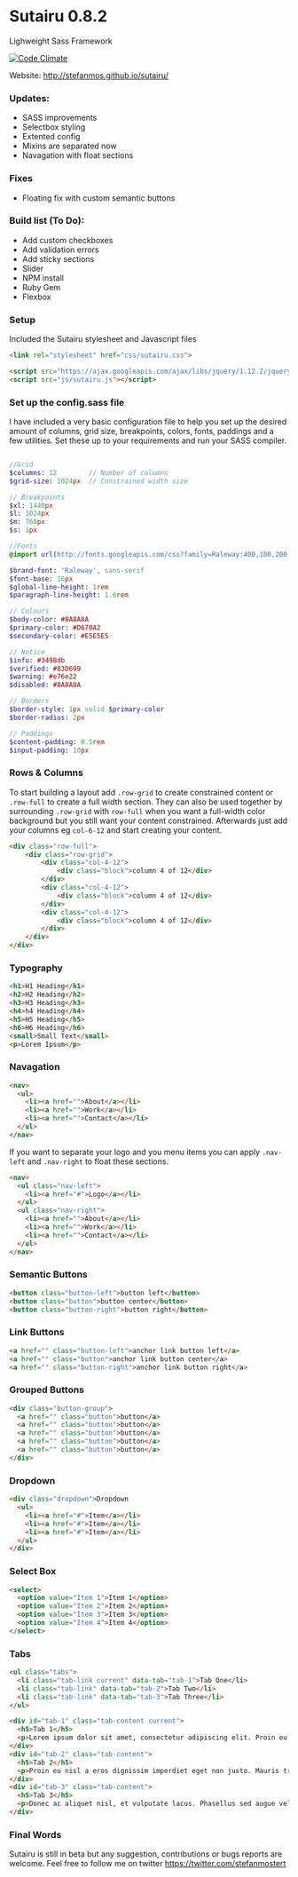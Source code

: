 # Sutairu 0.8.2
Lighweight Sass Framework

[![Code Climate](https://codeclimate.com/github/stefanmos/Sutairu/badges/gpa.svg)](https://codeclimate.com/github/stefanmos/Sutairu)

Website: http://stefanmos.github.io/sutairu/

### Updates:
- SASS improvements
- Selectbox styling
- Extented config
- Mixins are separated now
- Navagation with float sections

### Fixes
- Floating fix with custom semantic buttons

### Build list (To Do):
- Add custom checkboxes
- Add validation errors
- Add sticky sections
- Slider
- NPM install
- Ruby Gem
- Flexbox

### Setup

Included the Sutairu stylesheet and Javascript files

```html
<link rel="stylesheet" href="css/sutairu.css">

<script src="https://ajax.googleapis.com/ajax/libs/jquery/1.12.2/jquery.min.js"></script>
<script src="js/sutairu.js"></script>
```

### Set up the config.sass file

I have included a very basic configuration file to help you set up the desired amount of columns, grid size, breakpoints, colors, fonts, paddings and a few utilities. Set these up to your requirements and run your SASS compiler.

```sass

//Grid
$columns: 12        // Number of columns
$grid-size: 1024px  // Constrained width size

// Breakpoints
$xl: 1440px
$l: 1024px
$m: 768px
$s: 1px

//Fonts
@import url(http://fonts.googleapis.com/css?family=Raleway:400,100,200,300,500,600,700,800,900)

$brand-font: 'Raleway', sans-serif
$font-base: 16px
$global-line-height: 1rem
$paragraph-line-height: 1.6rem

// Colours
$body-color: #8A8A8A
$primary-color: #D670A2
$secondary-color: #E5E5E5

// Notice
$info: #3498db
$verified: #83D699
$warning: #e76e22
$disabled: #8A8A8A

// Borders
$border-style: 1px solid $primary-color
$border-radius: 2px

// Paddings
$content-padding: 0.5rem
$input-padding: 10px

```

### Rows & Columns

To start building a layout add `.row-grid` to create constrained content or `.row-full` to create a full width section. They can also be used together by surrounding `.row-grid` with `row-full` when you want a full-width color background but you still want your content constrained. Afterwards just add your columns eg `col-6-12` and start creating your content.

```html
<div class="row-full">
    <div class="row-grid">  
        <div class="col-4-12">
            <div class="block">column 4 of 12</div>
        </div>
        <div class="col-4-12">
            <div class="block">column 4 of 12</div>
        </div>
        <div class="col-4-12">
            <div class="block">column 4 of 12</div>
        </div>
    </div>
</div>
```

### Typography

```html
<h1>H1 Heading</h1>
<h2>H2 Heading</h2>
<h3>H3 Heading</h3>
<h4>h4 Heading</h4>
<h5>H5 Heading</h5>
<h6>H6 Heading</h6>
<small>Small Text</small>
<p>Lorem Ipsum</p>
```

### Navagation

```html
<nav>
  <ul>
    <li><a href="">About</a></li>
    <li><a href="">Work</a></li>
    <li><a href="">Contact</a></li>
  </ul>
</nav>
```

If you want to separate your logo and you menu items you can apply `.nav-left` and `.nav-right` to float these sections.

```html
<nav>
  <ul class="nav-left">
    <li><a href="#">Logo</a></li>
  </ul>
  <ul class="nav-right">
    <li><a href="">About</a></li>
    <li><a href="">Work</a></li>
    <li><a href="">Contact</a></li>
  </ul>
</nav>
```

### Semantic Buttons

```html
<button class="button-left">button left</button>
<button class="button">button center</button>
<button class="button-right">button right</button>
```

### Link Buttons

```html
<a href="" class="button-left">anchor link button left</a>
<a href="" class="button">anchor link button center</a>
<a href="" class="button-right">anchor link button right</a>
```

### Grouped Buttons

```html
<div class="button-group">
  <a href="" class="button">button</a>
  <a href="" class="button">button</a>
  <a href="" class="button">button</a>
  <a href="" class="button">button</a>
  <a href="" class="button">button</a>
</div>
```

### Dropdown

```html
<div class="dropdown">Dropdown
  <ul>
    <li><a href="#">Item</a></li>
    <li><a href="#">Item</a></li>
    <li><a href="#">Item</a></li>
  </ul>
</div>
```

### Select Box

```html
<select>
  <option value="Item 1">Item 1</option>
  <option value="Item 2">Item 2</option>
  <option value="Item 3">Item 3</option>
  <option value="Item 4">Item 4</option>
</select>
```

### Tabs

```html
<ul class="tabs">
  <li class="tab-link current" data-tab="tab-1">Tab One</li>
  <li class="tab-link" data-tab="tab-2">Tab Two</li>
  <li class="tab-link" data-tab="tab-3">Tab Three</li>
</ul>

<div id="tab-1" class="tab-content current">
  <h5>Tab 1</h5>
  <p>Lorem ipsum dolor sit amet, consectetur adipiscing elit. Proin eu nisl a eros dignissim imperdiet eget non justo. Mauris tristique imperdiet tortor a auctor. Donec ac aliquet nisl, et vulputate lacus. Phasellus sed augue velit. In vitae maximus ex.</p>
</div>
<div id="tab-2" class="tab-content">
  <h5>Tab 2</h5>
  <p>Proin eu nisl a eros dignissim imperdiet eget non justo. Mauris tristique imperdiet tortor a auctor. Donec ac aliquet nisl, et vulputate lacus. Phasellus sed augue velit. In vitae maximus ex.</p>
</div>
<div id="tab-3" class="tab-content">
  <h5>Tab 3</h5>
  <p>Donec ac aliquet nisl, et vulputate lacus. Phasellus sed augue velit. In vitae maximus ex. Proin eu nisl a eros dignissim imperdiet eget non justo. Mauris tristique imperdiet tortor a auctor.</p>
</div>
```


### Final Words

Sutairu is still in beta but any suggestion, contributions or bugs reports are welcome.
Feel free to follow me on twitter https://twitter.com/stefanmostert
